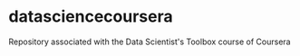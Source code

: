 datasciencecoursera
===================

Repository associated with the Data Scientist's Toolbox course of Coursera
